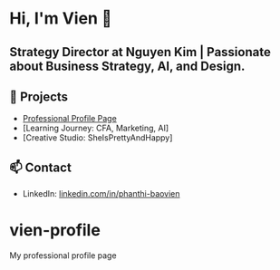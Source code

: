# Hi, I'm Vien 👋  
Strategy Director at Nguyen Kim | Passionate about Business Strategy, AI, and Design.  
---
## 🌱 Projects
- [Professional Profile Page](https://framer.com)
- [Learning Journey: CFA, Marketing, AI]
- [Creative Studio: SheIsPrettyAndHappy]
## 📫 Contact
- LinkedIn: [linkedin.com/in/phanthi-baovien](https://linkedin.com/in/phanthi-baovien)
# vien-profile
My professional profile page
